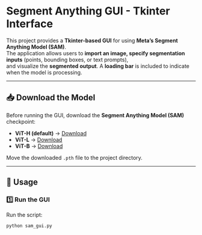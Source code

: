 # **Segment Anything GUI - Tkinter Interface**  

This project provides a **Tkinter-based GUI** for using **Meta’s Segment Anything Model (SAM)**.  
The application allows users to **import an image, specify segmentation inputs** (points, bounding boxes, or text prompts),  
and visualize the **segmented output**. A **loading bar** is included to indicate when the model is processing.  

---

## **📥 Download the Model**
Before running the GUI, download the **Segment Anything Model (SAM)** checkpoint:  

- **ViT-H (default)** → [Download](https://dl.fbaipublicfiles.com/segment_anything/sam_vit_h_4b8939.pth)  
- **ViT-L** → [Download](https://dl.fbaipublicfiles.com/segment_anything/sam_vit_l_0b3195.pth)  
- **ViT-B** → [Download](https://dl.fbaipublicfiles.com/segment_anything/sam_vit_b_01ec64.pth)  

Move the downloaded `.pth` file to the project directory.

---

## **🎯 Usage**
### **1️⃣ Run the GUI**
Run the script:
```bash
python sam_gui.py